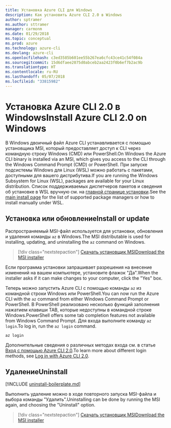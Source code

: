 ```yaml
---
title: Установка Azure CLI для Windows
description: Как установить Azure CLI 2.0 в Windows
author: sptramer
ms.author: sttramer
manager: carmonm
ms.date: 01/29/2018
ms.topic: conceptual
ms.prod: azure
ms.technology: azure-cli
ms.devlang: azure-cli
ms.openlocfilehash: c3ed3585b601ee55b267ea6cfc43ce41c54f084a
ms.sourcegitcommit: 15d6dfaee2075d0abceb2aa2423f0b6ef7b2ac9b
ms.translationtype: HT
ms.contentlocale: ru-RU
ms.lasthandoff: 05/07/2018
ms.locfileid: "33815982"
---
```

# <a name="install-azure-cli-20-on-windows"></a><span data-ttu-id="b4d5a-103">Установка Azure CLI 2.0 в Windows</span><span class="sxs-lookup"><span data-stu-id="b4d5a-103">Install Azure CLI 2.0 on Windows</span></span>

<span data-ttu-id="b4d5a-104">В Windows двоичный файл Azure CLI устанавливается с помощью установщика MSI, который предоставляет доступ к CLI через командную строку Windows (CMD) или PowerShell.</span><span class="sxs-lookup"><span data-stu-id="b4d5a-104">On Windows the Azure CLI binary is installed via an MSI, which gives you access to the CLI through the Windows Command Prompt (CMD) or PowerShell.</span></span>
<span data-ttu-id="b4d5a-105">При запуске подсистемы Windows для Linux (WSL) можно работать с пакетами, доступными для вашего дистрибутива.</span><span class="sxs-lookup"><span data-stu-id="b4d5a-105">If you are running the Windows Subsystem for Linux (WSL), packages are available for your Linux distribution.</span></span> <span data-ttu-id="b4d5a-106">Список поддерживаемых диспетчеров пакетов и сведения об установке в WSL вручную см. на [главной странице установки](install-azure-cli.md).</span><span class="sxs-lookup"><span data-stu-id="b4d5a-106">See the [main install page](install-azure-cli.md) for the list of supported package managers or how to install manually under WSL.</span></span>

## <a name="install-or-update"></a><span data-ttu-id="b4d5a-107">Установка или обновление</span><span class="sxs-lookup"><span data-stu-id="b4d5a-107">Install or update</span></span>

<span data-ttu-id="b4d5a-108">Распространяемый MSI-файл используется для установки, обновления и удаления команды `az` в Windows.</span><span class="sxs-lookup"><span data-stu-id="b4d5a-108">The MSI distributable is used for installing, updating, and uninstalling the `az` command on Windows.</span></span>

> [!div class="nextstepaction"]
> [<span data-ttu-id="b4d5a-109">Скачать установщик MSI</span><span class="sxs-lookup"><span data-stu-id="b4d5a-109">Download the MSI installer</span></span>](https://aka.ms/installazurecliwindows)

<span data-ttu-id="b4d5a-110">Если программа установки запрашивает разрешения на внесение изменений на вашем компьютере, установите флажок "Да".</span><span class="sxs-lookup"><span data-stu-id="b4d5a-110">When the installer asks if it can make changes to your computer, click the "Yes" box.</span></span>

<span data-ttu-id="b4d5a-111">Теперь можно запустить Azure CLI с помощью команды `az` из командной строки Windows или PowerShell.</span><span class="sxs-lookup"><span data-stu-id="b4d5a-111">You can now run the Azure CLI with the `az` command from either Windows Command Prompt or PowerShell.</span></span> <span data-ttu-id="b4d5a-112">В PowerShell реализовано несколько функций заполнения нажатием клавиши TAB, которые недоступны в командной строке Windows.</span><span class="sxs-lookup"><span data-stu-id="b4d5a-112">PowerShell offers some tab completion features not available from Windows Command Prompt.</span></span> <span data-ttu-id="b4d5a-113">Для входа выполните команду `az login`.</span><span class="sxs-lookup"><span data-stu-id="b4d5a-113">To log in, run the `az login` command.</span></span>

```azurecli
az login
```

<span data-ttu-id="b4d5a-114">Дополнительные сведения о различных методах входа см. в статье [Вход с помощью Azure CLI 2.0](authenticate-azure-cli.md).</span><span class="sxs-lookup"><span data-stu-id="b4d5a-114">To learn more about different login methods, see [Log in with Azure CLI 2.0](authenticate-azure-cli.md).</span></span>

## <a name="uninstall"></a><span data-ttu-id="b4d5a-115">Удаление</span><span class="sxs-lookup"><span data-stu-id="b4d5a-115">Uninstall</span></span>

[!INCLUDE [uninstall-boilerplate.md](includes/uninstall-boilerplate.md)]

<span data-ttu-id="b4d5a-116">Выполнить удаление можно в ходе повторного запуска MSI-файла и выбора команды "Удалить".</span><span class="sxs-lookup"><span data-stu-id="b4d5a-116">Uninstalling can be done by running the MSI again, and choosing the "Uninstall" option.</span></span>

> [!div class="nextstepaction"]
> [<span data-ttu-id="b4d5a-117">Скачать установщик MSI</span><span class="sxs-lookup"><span data-stu-id="b4d5a-117">Download the MSI installer</span></span>](https://aka.ms/installazurecliwindows)
